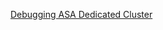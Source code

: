 [Debugging ASA Dedicated Cluster](https://msdata.visualstudio.com/Azure%20Stream%20Analytics/_wiki/wikis/Azure%20Stream%20Analytics.wiki/13308/Debugging-Dedicated-Cluster-errors-and-Private-Endpoint-errors-using-Jarvis-logs)  